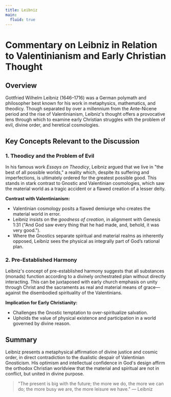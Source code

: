 ```yaml
---
title: Leibniz
main:
  fluid: true
---
```


# Commentary on Leibniz in Relation to Valentinianism and Early Christian Thought

## Overview
Gottfried Wilhelm Leibniz (1646–1716) was a German polymath and philosopher best known for his work in metaphysics, mathematics, and theodicy. Though separated by over a millennium from the Ante-Nicene period and the rise of Valentinianism, Leibniz's thought offers a provocative lens through which to examine early Christian struggles with the problem of evil, divine order, and heretical cosmologies.

## Key Concepts Relevant to the Discussion

### 1. **Theodicy and the Problem of Evil**
In his famous work *Essays on Theodicy*, Leibniz argued that we live in "the best of all possible worlds," a reality which, despite its suffering and imperfections, is ultimately ordered for the greatest possible good. This stands in stark contrast to Gnostic and Valentinian cosmologies, which saw the material world as a tragic accident or a flawed creation of a lesser deity.

**Contrast with Valentinianism:**
- Valentinian cosmology posits a flawed demiurge who creates the material world in error.
- Leibniz insists on the *goodness of creation*, in alignment with Genesis 1:31 ("And God saw every thing that he had made, and, behold, it was very good.").
- Where the Gnostics separate spiritual and material realms as inherently opposed, Leibniz sees the physical as integrally part of God’s rational plan.

### 2. **Pre-Established Harmony**
Leibniz's concept of pre-established harmony suggests that all substances (monads) function according to a divinely orchestrated plan without directly interacting. This can be juxtaposed with early church emphasis on unity through Christ and the sacraments as real and material means of grace—against the disembodied spirituality of the Valentinians.

**Implication for Early Christianity:**
- Challenges the Gnostic temptation to over-spiritualize salvation.
- Upholds the value of physical existence and participation in a world governed by divine reason.

## Summary
Leibniz presents a metaphysical affirmation of divine justice and cosmic order, in direct contradiction to the dualistic despair of Valentinian Gnosticism. His optimism and intellectual confidence in God's design affirm the orthodox Christian worldview that the material and spiritual are not in conflict, but united in divine purpose.

> "The present is big with the future; the more we do, the more we can do; the more busy we are, the more leisure we have." — Leibniz
